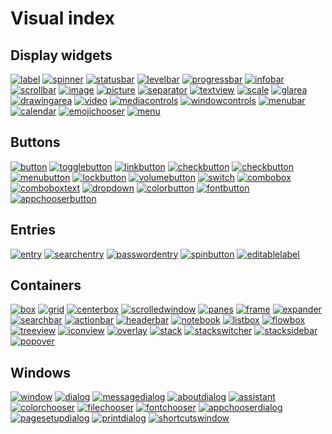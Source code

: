 # Visual index

## Display widgets

[![label](https://docs.gtk.org/gtk4/label.png)](../../../dokka/bindings/gtk/gtk4/org.gtkkn.bindings.gtk/-label/index.html)
[![spinner](https://docs.gtk.org/gtk4/spinner.png)](../../../dokka/bindings/gtk/gtk4/org.gtkkn.bindings.gtk/-spinner/index.html)
[![statusbar](https://docs.gtk.org/gtk4/statusbar.png)](../../../dokka/bindings/gtk/gtk4/org.gtkkn.bindings.gtk/-statusbar/index.html)
[![levelbar](https://docs.gtk.org/gtk4/levelbar.png)](../../../dokka/bindings/gtk/gtk4/org.gtkkn.bindings.gtk/-level-bar/index.html)
[![progressbar](https://docs.gtk.org/gtk4/progressbar.png)](../../../dokka/bindings/gtk/gtk4/org.gtkkn.bindings.gtk/-progress-bar/index.html)
[![infobar](https://docs.gtk.org/gtk4/info-bar.png)](../../../dokka/bindings/gtk/gtk4/org.gtkkn.bindings.gtk/-info-bar/index.html)
[![scrollbar](https://docs.gtk.org/gtk4/scrollbar.png)](../../../dokka/bindings/gtk/gtk4/org.gtkkn.bindings.gtk/-scrollbar/index.html)
[![image](https://docs.gtk.org/gtk4/image.png)](../../../dokka/bindings/gtk/gtk4/org.gtkkn.bindings.gtk/-image/index.html)
[![picture](https://docs.gtk.org/gtk4/picture.png)](../../../dokka/bindings/gtk/gtk4/org.gtkkn.bindings.gtk/-picture/index.html)
[![separator](https://docs.gtk.org/gtk4/separator.png)](../../../dokka/bindings/gtk/gtk4/org.gtkkn.bindings.gtk/-separator/index.html)
[![textview](https://docs.gtk.org/gtk4/multiline-text.png)](../../../dokka/bindings/gtk/gtk4/org.gtkkn.bindings.gtk/-text-view/index.html)
[![scale](https://docs.gtk.org/gtk4/scales.png)](../../../dokka/bindings/gtk/gtk4/org.gtkkn.bindings.gtk/-scale/index.html)
[![glarea](https://docs.gtk.org/gtk4/glarea.png)](../../../dokka/bindings/gtk/gtk4/org.gtkkn.bindings.gtk/-g-l-area/index.html)
[![drawingarea](https://docs.gtk.org/gtk4/drawingarea.png)](../../../dokka/bindings/gtk/gtk4/org.gtkkn.bindings.gtk/-drawing-area/index.html)
[![video](https://docs.gtk.org/gtk4/video.png)](../../../dokka/bindings/gtk/gtk4/org.gtkkn.bindings.gtk/-video/index.html)
[![mediacontrols](https://docs.gtk.org/gtk4/media-controls.png)](../../../dokka/bindings/gtk/gtk4/org.gtkkn.bindings.gtk/-media-controls/index.html)
[![windowcontrols](https://docs.gtk.org/gtk4/windowcontrols.png)](../../../dokka/bindings/gtk/gtk4/org.gtkkn.bindings.gtk/-window-controls/index.html)
[![menubar](https://docs.gtk.org/gtk4/menubar.png)](../../../dokka/bindings/gtk/gtk4/org.gtkkn.bindings.gtk/-popover-menu-bar/index.html)
[![calendar](https://docs.gtk.org/gtk4/calendar.png)](../../../dokka/bindings/gtk/gtk4/org.gtkkn.bindings.gtk/-calendar/index.html)
[![emojichooser](https://docs.gtk.org/gtk4/emojichooser.png)](../../../dokka/bindings/gtk/gtk4/org.gtkkn.bindings.gtk/-emoji-chooser/index.html)
[![menu](https://docs.gtk.org/gtk4/menu.png)](../../../dokka/bindings/gtk/gtk4/org.gtkkn.bindings.gtk/-popover-menu/index.html)

## Buttons

[![button](https://docs.gtk.org/gtk4/button.png)](../../../dokka/bindings/gtk/gtk4/org.gtkkn.bindings.gtk/-button/index.html)
[![togglebutton](https://docs.gtk.org/gtk4/toggle-button.png)](../../../dokka/bindings/gtk/gtk4/org.gtkkn.bindings.gtk/-toggle-button/index.html)
[![linkbutton](https://docs.gtk.org/gtk4/link-button.png)](../../../dokka/bindings/gtk/gtk4/org.gtkkn.bindings.gtk/-link-button/index.html)
[![checkbutton](https://docs.gtk.org/gtk4/check-button.png)](../../../dokka/bindings/gtk/gtk4/org.gtkkn.bindings.gtk/-check-button/index.html)
[![checkbutton](https://docs.gtk.org/gtk4/radio-button.png)](../../../dokka/bindings/gtk/gtk4/org.gtkkn.bindings.gtk/-check-button/index.html)
[![menubutton](https://docs.gtk.org/gtk4/menu-button.png)](../../../dokka/bindings/gtk/gtk4/org.gtkkn.bindings.gtk/-menu-button/index.html)
[![lockbutton](https://docs.gtk.org/gtk4/lockbutton.png)](../../../dokka/bindings/gtk/gtk4/org.gtkkn.bindings.gtk/-lock-button/index.html)
[![volumebutton](https://docs.gtk.org/gtk4/volumebutton.png)](../../../dokka/bindings/gtk/gtk4/org.gtkkn.bindings.gtk/-volume-button/index.html)
[![switch](https://docs.gtk.org/gtk4/switch.png)](../../../dokka/bindings/gtk/gtk4/org.gtkkn.bindings.gtk/-switch/index.html)
[![combobox](https://docs.gtk.org/gtk4/combo-box.png)](../../../dokka/bindings/gtk/gtk4/org.gtkkn.bindings.gtk/-combo-box/index.html)
[![comboboxtext](https://docs.gtk.org/gtk4/combo-box-text.png)](../../../dokka/bindings/gtk/gtk4/org.gtkkn.bindings.gtk/-combo-box-text/index.html)
[![dropdown](https://docs.gtk.org/gtk4/drop-down.png)](../../../dokka/bindings/gtk/gtk4/org.gtkkn.bindings.gtk/-drop-down/index.html)
[![colorbutton](https://docs.gtk.org/gtk4/color-button.png)](../../../dokka/bindings/gtk/gtk4/org.gtkkn.bindings.gtk/-color-button/index.html)
[![fontbutton](https://docs.gtk.org/gtk4/font-button.png)](../../../dokka/bindings/gtk/gtk4/org.gtkkn.bindings.gtk/-font-button/index.html)
[![appchooserbutton](https://docs.gtk.org/gtk4/appchooserbutton.png)](../../../dokka/bindings/gtk/gtk4/org.gtkkn.bindings.gtk/-app-chooser-button/index.html)

## Entries

[![entry](https://docs.gtk.org/gtk4/entry.png)](../../../dokka/bindings/gtk/gtk4/org.gtkkn.bindings.gtk/-entry/index.html)
[![searchentry](https://docs.gtk.org/gtk4/search-entry.png)](../../../dokka/bindings/gtk/gtk4/org.gtkkn.bindings.gtk/-search-entry/index.html)
[![passwordentry](https://docs.gtk.org/gtk4/password-entry.png)](../../../dokka/bindings/gtk/gtk4/org.gtkkn.bindings.gtk/-password-entry/index.html)
[![spinbutton](https://docs.gtk.org/gtk4/spinbutton.png)](../../../dokka/bindings/gtk/gtk4/org.gtkkn.bindings.gtk/-spin-button/index.html)
[![editablelabel](https://docs.gtk.org/gtk4/editable-label.png)](../../../dokka/bindings/gtk/gtk4/org.gtkkn.bindings.gtk/-editable-label/index.html)

## Containers

[![box](https://docs.gtk.org/gtk4/box.png)](../../../dokka/bindings/gtk/gtk4/org.gtkkn.bindings.gtk/-box/index.html)
[![grid](https://docs.gtk.org/gtk4/grid.png)](../../../dokka/bindings/gtk/gtk4/org.gtkkn.bindings.gtk/-grid/index.html)
[![centerbox](https://docs.gtk.org/gtk4/centerbox.png)](../../../dokka/bindings/gtk/gtk4/org.gtkkn.bindings.gtk/-center-box/index.html)
[![scrolledwindow](https://docs.gtk.org/gtk4/scrolledwindow.png)](../../../dokka/bindings/gtk/gtk4/org.gtkkn.bindings.gtk/-scrolled-window/index.html)
[![panes](https://docs.gtk.org/gtk4/panes.png)](../../../dokka/bindings/gtk/gtk4/org.gtkkn.bindings.gtk/-paned/index.html)
[![frame](https://docs.gtk.org/gtk4/frame.png)](../../../dokka/bindings/gtk/gtk4/org.gtkkn.bindings.gtk/-frame/index.html)
[![expander](https://docs.gtk.org/gtk4/expander.png)](../../../dokka/bindings/gtk/gtk4/org.gtkkn.bindings.gtk/-expander/index.html)
[![searchbar](https://docs.gtk.org/gtk4/search-bar.png)](../../../dokka/bindings/gtk/gtk4/org.gtkkn.bindings.gtk/-search-bar/index.html)
[![actionbar](https://docs.gtk.org/gtk4/action-bar.png)](../../../dokka/bindings/gtk/gtk4/org.gtkkn.bindings.gtk/-action-bar/index.html)
[![headerbar](https://docs.gtk.org/gtk4/headerbar.png)](../../../dokka/bindings/gtk/gtk4/org.gtkkn.bindings.gtk/-header-bar/index.html)
[![notebook](https://docs.gtk.org/gtk4/notebook.png)](../../../dokka/bindings/gtk/gtk4/org.gtkkn.bindings.gtk/-notebook/index.html)
[![listbox](https://docs.gtk.org/gtk4/list-box.png)](../../../dokka/bindings/gtk/gtk4/org.gtkkn.bindings.gtk/-list-box/index.html)
[![flowbox](https://docs.gtk.org/gtk4/flow-box.png)](../../../dokka/bindings/gtk/gtk4/org.gtkkn.bindings.gtk/-flow-box/index.html)
[![treeview](https://docs.gtk.org/gtk4/list-and-tree.png)](../../../dokka/bindings/gtk/gtk4/org.gtkkn.bindings.gtk/-tree-view/index.html)
[![iconview](https://docs.gtk.org/gtk4/icon-view.png)](../../../dokka/bindings/gtk/gtk4/org.gtkkn.bindings.gtk/-icon-view/index.html)
[![overlay](https://docs.gtk.org/gtk4/overlay.png)](../../../dokka/bindings/gtk/gtk4/org.gtkkn.bindings.gtk/-overlay/index.html)
[![stack](https://docs.gtk.org/gtk4/stack.png)](../../../dokka/bindings/gtk/gtk4/org.gtkkn.bindings.gtk/-stack/index.html)
[![stackswitcher](https://docs.gtk.org/gtk4/stackswitcher.png)](../../../dokka/bindings/gtk/gtk4/org.gtkkn.bindings.gtk/-stack-switcher/index.html)
[![stacksidebar](https://docs.gtk.org/gtk4/sidebar.png)](../../../dokka/bindings/gtk/gtk4/org.gtkkn.bindings.gtk/-stack-sidebar/index.html)
[![popover](https://docs.gtk.org/gtk4/popover.png)](../../../dokka/bindings/gtk/gtk4/org.gtkkn.bindings.gtk/-popover/index.html)

## Windows

[![window](https://docs.gtk.org/gtk4/window.png)](../../../dokka/bindings/gtk/gtk4/org.gtkkn.bindings.gtk/-window/index.html)
[![dialog](https://docs.gtk.org/gtk4/dialog.png)](../../../dokka/bindings/gtk/gtk4/org.gtkkn.bindings.gtk/-dialog/index.html)
[![messagedialog](https://docs.gtk.org/gtk4/messagedialog.png)](../../../dokka/bindings/gtk/gtk4/org.gtkkn.bindings.gtk/-message-dialog/index.html)
[![aboutdialog](https://docs.gtk.org/gtk4/aboutdialog.png)](../../../dokka/bindings/gtk/gtk4/org.gtkkn.bindings.gtk/-about-dialog/index.html)
[![assistant](https://docs.gtk.org/gtk4/assistant.png)](../../../dokka/bindings/gtk/gtk4/org.gtkkn.bindings.gtk/-assistant/index.html)
[![colorchooser](https://docs.gtk.org/gtk4/colorchooser.png)](../../../dokka/bindings/gtk/gtk4/org.gtkkn.bindings.gtk/-color-chooser-dialog/index.html)
[![filechooser](https://docs.gtk.org/gtk4/filechooser.png)](../../../dokka/bindings/gtk/gtk4/org.gtkkn.bindings.gtk/-file-chooser-dialog/index.html)
[![fontchooser](https://docs.gtk.org/gtk4/fontchooser.png)](../../../dokka/bindings/gtk/gtk4/org.gtkkn.bindings.gtk/-font-chooser-dialog/index.html)
[![appchooserdialog](https://docs.gtk.org/gtk4/appchooserdialog.png)](../../../dokka/bindings/gtk/gtk4/org.gtkkn.bindings.gtk/-app-chooser-dialog/index.html)
[![pagesetupdialog](https://docs.gtk.org/gtk4/pagesetupdialog.png)](../../../dokka/bindings/gtk/gtk4/org.gtkkn.bindings.gtk/-page-setup-unix-dialog/index.html)
[![printdialog](https://docs.gtk.org/gtk4/printdialog.png)](../../../dokka/bindings/gtk/gtk4/org.gtkkn.bindings.gtk/-print-unix-dialog/index.html)
[![shortcutswindow](https://docs.gtk.org/gtk4/shortcuts-window.png)](../../../dokka/bindings/gtk/gtk4/org.gtkkn.bindings.gtk/-shortcuts-window/index.html)
